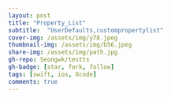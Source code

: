 ```yaml
---
layout: post
title: "Property_List" 
subtitle:  "UserDefaults,custompropertylist"
cover-img: /assets/img/y78.jpeg
thumbnail-img: /assets/img/b56.jpeg
share-img: /assets/img/path.jpg
gh-repo: Seongwk/testts
gh-badge: [star, fork, follow]
tags: [swift, ios, Xcode]
comments: true
---
```

